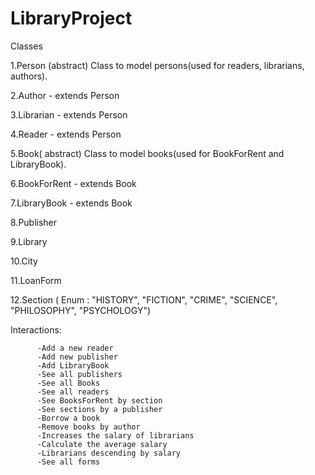 # LibraryProject

Classes

1.Person (abstract)
  Class to model persons(used for readers, librarians, authors).

2.Author - extends Person

3.Librarian - extends Person

4.Reader - extends Person

5.Book( abstract)
  Class to model books(used for BookForRent and LibraryBook).

6.BookForRent - extends Book

7.LibraryBook - extends Book

8.Publisher

9.Library

10.City

11.LoanForm

12.Section ( Enum : "HISTORY", "FICTION", "CRIME", "SCIENCE", "PHILOSOPHY", "PSYCHOLOGY")

Interactions:

          -Add a new reader
          -Add new publisher
          -Add LibraryBook
          -See all publishers
          -See all Books
          -See all readers
          -See BooksForRent by section
          -See sections by a publisher
          -Borrow a book
          -Remove books by author
          -Increases the salary of librarians
          -Calculate the average salary
          -Librarians descending by salary
          -See all forms
